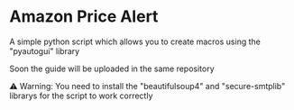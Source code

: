 # Amazon Price Alert
A simple python script which allows you to create macros using the "pyautogui" library

Soon the guide will be uploaded in the same repository

⚠ Warning: You need to install the "beautifulsoup4" and "secure-smtplib" librarys for the script to work correctly
